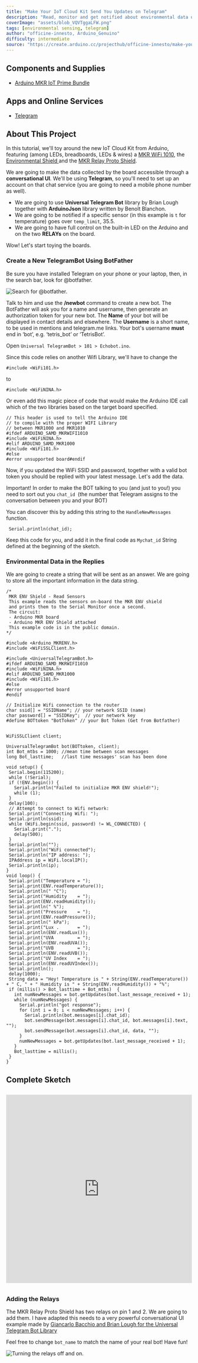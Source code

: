 ```yaml
---
title: "Make Your IoT Cloud Kit Send You Updates on Telegram"
description: "Read, monitor and get notified about environmental data using Arduino MKR(s), the Environmental Shield, and MKR Relay Proto Shield."
coverImage: "assets/blob_VQVTggaLFW.png"
tags: [environmental sensing, telegram]
author: "officine-innesto, Arduino_Genuino"
difficulty: intermediate
source: "https://create.arduino.cc/projecthub/officine-innesto/make-your-iot-cloud-kit-send-you-updates-on-telegram-c89699"
---
```


## Components and Supplies

- [Arduino MKR IoT Prime Bundle](https://www.distrelec.biz/en/mkr-iot-prime-bundle-arduino-akx00018/p/30142238?ext_cid=bmnlbbazzen-ArduinoNPI&cw=1924)

## Apps and Online Services

- [Telegram](http://telegram.org)

## About This Project

In this tutorial, we'll toy around the new IoT Cloud Kit from Arduino, featuring (among LEDs, breadboards, LEDs & wires) a [MKR WiFi 1010](https://store.arduino.cc/mkr-wifi-1010), the [Environmental Shield ](https://store.arduino.cc/mkr-env-shield)and the [MKR Relay Proto Shield](https://store.arduino.cc/mkr-relay-proto-shield).

We are going to make the data collected by the board accessible through a **conversational UI**. We'll be using **Telegram**, so you'll need to set up an account on that chat service (you are going to need a mobile phone number as well). 

* We are going to use **Universal Telegram Bot** library by Brian Lough together with **ArduinoJson** library written by Benoît Blanchon.
* We are going to be notified if a specific sensor (in this example is `t` for temperature) goes over `temp_limit`, 35.5.
* We are going to have full control on the built-in LED on the Arduino and on the two **RELAYs** on the board.

Wow! Let's start toying the boards. 

### Create a New TelegramBot Using BotFather

Be sure you have installed Telegram on your phone or your laptop, then, in the search bar, look for @botfather.

![Search for @botfather.](assets/step*1*MFr6CT0mgu.PNG)

Talk to him and use the **/newbot** command to create a new bot. The BotFather will ask you for a name and username, then generate an authorization token for your new bot. The **Name** of your bot will be displayed in contact details and elsewhere. The **Username** is a short name, to be used in mentions and telegram.me links. Your bot's username **must** end in ‘bot’, e.g. ‘tetris_bot’ or ‘TetrisBot’.

Open `Universal TelegramBot > 101 > Echobot.ino`.

Since this code relies on another Wifi Library, we'll have to change the 

```arduino
#include <WiFi101.h>
```

to 

```arduino
#include <WiFiNINA.h>
```

Or even add this magic piece of code that would make the Arduino IDE call which of the two libraries based on the target board specified. 

```arduino
// This header is used to tell the Arduino IDE
// to compile with the proper WIFI Library 
// between MKR1000 and MKR1010  
#ifdef ARDUINO_SAMD_MKRWIFI1010
#include <WiFiNINA.h>
#elif ARDUINO_SAMD_MKR1000
#include <WiFi101.h>
#else
#error unsupported board#endif
```

Now, if you updated the WiFi SSID and password, together with a valid bot token you should be replied with your latest message. Let's add the data. 

Important! In order to make the BOT talking to you (and just to you!) you need to sort out you `chat_id `(the number that Telegram assigns to the conversation between you and your BOT) 

You can discover this by adding this string to the `HandleNewMessages` function.

```arduino
 Serial.println(chat_id);
```

 Keep this code for you, and add it in the final code as `Mychat_id` String defined at the beginning of the sketch.

### Environmental Data in the Replies

We are going to create a string that will be sent as an answer. We are going to store all the important information in the data string.

```arduino
/*
 MKR ENV Shield - Read Sensors
 This example reads the sensors on-board the MKR ENV shield
 and prints them to the Serial Monitor once a second.
 The circuit:
 - Arduino MKR board
 - Arduino MKR ENV Shield attached
 This example code is in the public domain.
*/
  
#include <Arduino_MKRENV.h>
#include <WiFiSSLClient.h>
  
#include <UniversalTelegramBot.h>
#ifdef ARDUINO_SAMD_MKRWIFI1010
#include <WiFiNINA.h>
#elif ARDUINO_SAMD_MKR1000
#include <WiFi101.h>
#else
#error unsupported board
#endif
  
// Initialize Wifi connection to the router
char ssid[] = "SSIDName"; // your network SSID (name)
char password[] = "SSIDKey";  // your network key
#define BOTtoken "BotToken" // your Bot Token (Get from Botfather)
  
  
WiFiSSLClient client;
  
UniversalTelegramBot bot(BOTtoken, client);
int Bot_mtbs = 1000; //mean time between scan messages
long Bot_lasttime;   //last time messages' scan has been done
  
void setup() {
 Serial.begin(115200);
 while (!Serial);
 if (!ENV.begin()) {
   Serial.println("Failed to initialize MKR ENV shield!");
   while (1);
 }
 delay(100);
 // Attempt to connect to Wifi network:
 Serial.print("Connecting Wifi: ");
 Serial.println(ssid);
 while (WiFi.begin(ssid, password) != WL_CONNECTED) {
   Serial.print(".");
   delay(500);
 }
 Serial.println("");
 Serial.println("WiFi connected");
 Serial.println("IP address: ");
 IPAddress ip = WiFi.localIP();
 Serial.println(ip);
}
void loop() {
 Serial.print("Temperature = ");
 Serial.print(ENV.readTemperature());
 Serial.println(" °C");
 Serial.print("Humidity    = ");
 Serial.print(ENV.readHumidity());
 Serial.println(" %");
 Serial.print("Pressure    = ");
 Serial.print(ENV.readPressure());
 Serial.println(" kPa");
 Serial.print("Lux .       = ");
 Serial.println(ENV.readLux());
 Serial.print("UVA         = ");
 Serial.println(ENV.readUVA());
 Serial.print("UVB         = ");
 Serial.println(ENV.readUVB());
 Serial.print("UV Index    = ");
 Serial.println(ENV.readUVIndex());
 Serial.println();
 delay(1000);
 String data = "Hey! Temperature is " + String(ENV.readTemperature()) + " C, " + " Humidity is " + String(ENV.readHumidity()) + "%";
 if (millis() > Bot_lasttime + Bot_mtbs)  {
   int numNewMessages = bot.getUpdates(bot.last_message_received + 1);
   while (numNewMessages) {
     Serial.println("got response");
     for (int i = 0; i < numNewMessages; i++) {
       Serial.println(bot.messages[i].chat_id);
       bot.sendMessage(bot.messages[i].chat_id, bot.messages[i].text, "");
       bot.sendMessage(bot.messages[i].chat_id, data, "");
     }
     numNewMessages = bot.getUpdates(bot.last_message_received + 1);
   }
   Bot_lasttime = millis();
 }
}
```

## Complete Sketch

<iframe src='https://create.arduino.cc/editor/officine-innesto/777a9743-2a8f-47ac-8d51-a924ffec6773/preview?embed&snippet' style='height:510px;width:100%;margin:10px 0' frameborder='0'></iframe>


### Adding the Relays

The MKR Relay Proto Shield has two relays on pin 1 and 2. We are going to add them. I have adapted this needs to a very powerful conversational UI example made by [Giancarlo Bacchio and Brian Lough for the Universal Telegram Bot Library ](https://github.com/witnessmenow/Universal-Arduino-Telegram-Bot/tree/v1.1.0/examples/101/FlashledBot)

Feel free to change `bot_name` to match the name of your real bot! Have fun!

![Turning the relays off and on.](assets/envi*bot*5Nhhfwtgwf.png)
